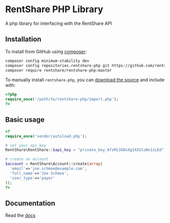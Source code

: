 # RentShare PHP Library

A php library for interfacing with the RentShare API

## Installation

To install from GitHub using [composer](https://getcomposer.org/):

```bash
composer config minimum-stability dev
composer config repositories.rentshare-php git https://github.com/rentshare/rentshare-php.git
composer require rentshare/rentshare-php:master
```

To manually install `rentshare-php`, you can [download the source](https://github.com/rentshare/rentshare-php/zipball/master) and include with:

```php
<?php
require_once('/path/to/rentshare-php/import.php');
?>
```

## Basic usage

```php
<?
require_once('vendor/autoload.php');

# set your api key
RentShare\RentShare::$api_key = "private_key_6fsMi3GDxXg1XXSluNx1sLEd";

# create an account
$account = RentShare\Account::create(array(
  'email'=>'joe.schmoe@example.com',
  'full_name'=>'Joe Schmoe',
  'user_type'=>'payer'
));
?>
```

## Documentation
Read the [docs](https://developer.rentshare.com/?php)
